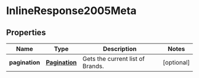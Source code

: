
# InlineResponse2005Meta

## Properties
Name | Type | Description | Notes
------------ | ------------- | ------------- | -------------
**pagination** | [**Pagination**](Pagination.md) | Gets the current list of Brands. |  [optional]



